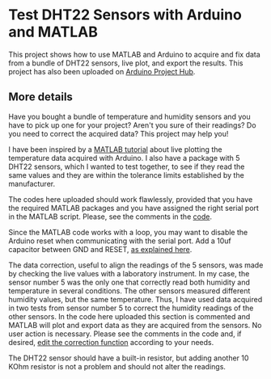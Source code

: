 # Test DHT22 Sensors with Arduino and MATLAB
This project shows how to use MATLAB and Arduino to acquire and fix data from a bundle of DHT22 sensors, live plot, and export the results. This project has also been uploaded on [Arduino Project Hub](https://create.arduino.cc/projecthub/dancili/test-dht22-sensors-with-arduino-and-matlab-74e81d?ref=user&ref_id=238025&offset=1).

## More details
Have you bought a bundle of temperature and humidity sensors and you have to pick up one for your project? Aren't you sure of their readings? Do you need to correct the acquired data? This project may help you!

I have been inspired by a [MATLAB tutorial](https://www.mathworks.com/videos/plotting-live-data-of-a-temperature-sensor-using-arduino-and-matlab-121317.html) about live plotting the temperature data acquired with Arduino. I also have a package with 5 DHT22 sensors, which I wanted to test together, to see if they read the same values and they are within the tolerance limits established by the manufacturer.

The codes here uploaded should work flawlessly, provided that you have the required MATLAB packages and you have assigned the right serial port in the MATLAB script. Please, see the comments in the [code](DHT22_5sensor.m).

Since the MATLAB code works with a loop, you may want to disable the Arduino reset when communicating with the serial port. Add a 10uf capacitor between GND and RESET, [as explained here](https://playground.arduino.cc/Main/DisablingAutoResetOnSerialConnection).

The data correction, useful to align the readings of the 5 sensors, was made by checking the live values with a laboratory instrument. In my case, the sensor number 5 was the only one that correctly read both humidity and temperature in several conditions. The other sensors measured different humidity values, but the same temperature. Thus, I have used data acquired in two tests from sensor number 5 to correct the humidity readings of the other sensors. In the code here uploaded this section is commented and MATLAB will plot and export data as they are acquired from the sensors. No user action is necessary. Please see the comments in the code and, if desired, [edit the correction function](humCorr.m) according to your needs.

The DHT22 sensor should have a built-in resistor, but adding another 10 KOhm resistor is not a problem and should not alter the readings.
